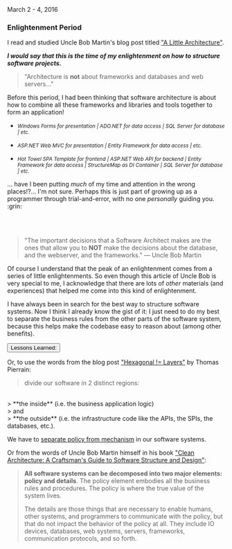 <div class="">
  <div class="float-right">
    <span class="text-primary experience-date">March 2 - 4, 2016</span>
  </div>
  <div class="">
    <h3 class="mb-3">Enlightenment Period</h3>
    <div class="col-md-10">
      <p>
        I read and studied Uncle Bob Martin's blog post titled <a  href="http://blog.cleancoder.com/uncle-bob/2016/01/04/ALittleArchitecture.html">"A Little Architecture"</a>.
      </p>
      <p>
        <em><strong>I would say that this is the time of my enlightenment on how to structure software projects.</strong></em> 
      </p>
      <blockquote>
        "Architecture is <strong>not</strong> about frameworks and databases and web servers..."
      </blockquote>
      <p>
        Before this period, I had been thinking that software architecture is about how to combine all these frameworks and libraries and tools together to form an application!
      </p>
      <div>
        <ul>
          <li>
            <p>
              <small>
                <em>Windows Forms for presentation | ADO.NET for data access | SQL Server for database | etc.</em>
              </small>
            </p>
          </li>
          <li>
            <p>
              <small>
                <em>ASP.NET Web MVC for presentation | Entity Framework for data access | etc. </em>
              </small>
            </p>
          </li>
          <li>
            <p>
              <small>
                <em>Hot Towel SPA Template for frontend | ASP.NET Web API for backend | Entity Framework for data access | StructureMap as DI Container | SQL Server for database | etc. </em>
              </small>
            </p>
          </li>
        </ul>
      </div>
      <p>
        ... have I been putting <em>much</em> of my time and attention in the wrong places!?... I'm not sure. Perhaps this is just part of growing up as a programmer through trial-and-error, with no one <em>personally</em> guiding you. :grin:
      </p>
      <div class="d-none d-print-block">
          <br /><br />
      </div>
      <blockquote>
        "The important decisions that a Software Architect makes are the ones that allow you to <strong>NOT</strong> make the decisions about the database, and the webserver, and the frameworks." &mdash; Uncle Bob Martin
      </blockquote>
      <p>
        Of course I understand that the peak of an enlightenment comes from a series of little enlightenments. So even though this article of Uncle Bob is very special to me, I acknowledge that there are lots of <em>other</em> materials (and experiences) that helped me come into this kind of enlightenment.
      </p>
      <p>
        I have always been in search for the best way to structure software systems. Now I think I already know the gist of it: I just need to do my best to separate the business rules from the other parts of the software system, because this helps make the codebase easy to reason about (among other benefits).
      </p>
    </div>
  </div>
</div>


<div class="col-md-10 accordion mt-2 d-print-none" id="experience-3-enlightenment-accordion">
  <div class="card">
    <div class="card-header p-0" id="experience-3-enlightenment-heading-lessons-learned">
      <p class="mb-0">
          <button class="btn btn-link btn-block text-left collapsed subheading-small" type="button" data-toggle="collapse" data-target="#experience-3-enlightenment-collapse-lessons-learned" aria-expanded="false" aria-controls="experience-3-enlightenment-collapse-lessons-learned">
          Lessons Learned:
          </button>
      </p>
    </div>
    <div id="experience-3-enlightenment-collapse-lessons-learned" class="collapse" aria-labelledby="experience-3-enlightenment-heading-lessons-learned" data-parent="#experience-3-enlightenment-accordion">
      <div class="card-body">
        <div class="pr-3">
            
<div markdown="1">

Or, to use the words from the blog post ["Hexagonal != Layers"](https://tpierrain.blogspot.com/2016/04/hexagonal-layers.html) by Thomas Pierrain:
  
> divide our software in 2 distinct regions:
<br />
> **the inside** (i.e. the business application logic)
<br />
> and
<br />
> **the outside** (i.e. the infrastructure code like the APIs, the SPIs, the databases, etc.).

We have to [separate policy from mechanism](http://craftsmanshipcounts.com/policy-mechanism-preservation-business-value/) in our software systems.

Or from the words of Uncle Bob Martin himself in his book ["Clean Architecture: A Craftsman's Guide to Software Structure and Design"]():

> **All software systems can be decomposed into two major elements: policy and details**. The policy element embodies all the business rules and procedures. The policy is where the true value of the system lives.
>
> The details are those things that are necessary to enable humans, other systems, and programmers to communicate with the policy, but that do not impact the behavior of the policy at all. They include IO devices, databases, web systems, servers, frameworks, communication protocols, and so forth.  

</div>
        </div>
      </div>
    </div>
  </div>
</div>


<!-- 
From Clean Architecture book


-->

<!-- 
from http://craftsmanshipcounts.com/policy-mechanism-preservation-business-value/
 separate policy from mechanism
 
  -->

<div class="mb-5">

</div>
